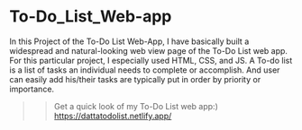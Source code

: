 # To-Do_List_Web-app
In this Project of the To-Do List Web-App, I have basically built a widespread and natural-looking web view page of the To-Do List web app. For this particular project, I especially used HTML, CSS, and JS. A To-do list is a list of tasks an individual needs to complete or accomplish. And user can easily add his/their tasks are typically put in order by priority or importance.

>> Get a quick look of my To-Do List web app:) https://dattatodolist.netlify.app/
